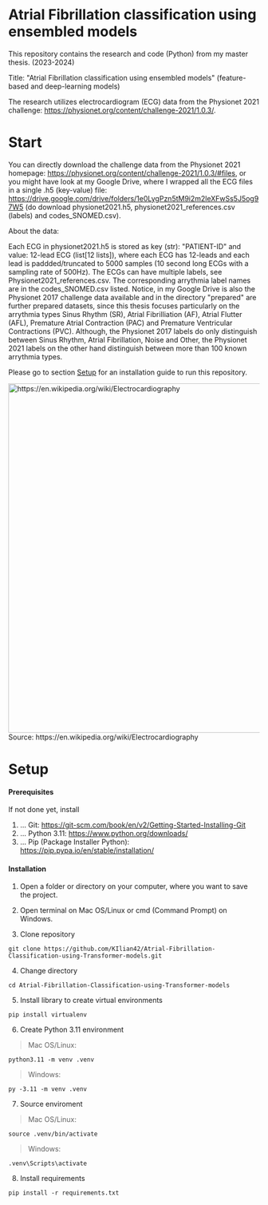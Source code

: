 # Atrial Fibrillation classification using ensembled models

This repository contains the research and code (Python) from my master thesis. (2023-2024)

Title: "Atrial Fibrillation classification using ensembled models" (feature-based and deep-learning models)

The research utilizes electrocardiogram (ECG) data from the Physionet 2021 challenge: https://physionet.org/content/challenge-2021/1.0.3/.

# Start

You can directly download the challenge data from the Physionet 2021 homepage: https://physionet.org/content/challenge-2021/1.0.3/#files,
or you might have look at my Google Drive, where I wrapped all the ECG files in a single .h5 (key-value) file:
https://drive.google.com/drive/folders/1e0LygPzn5tM9i2m2leXFwSs5J5og97W5
(do download physionet2021.h5, physionet2021_references.csv (labels) and codes_SNOMED.csv).

About the data:

Each ECG in physionet2021.h5 is stored as key (str): "PATIENT-ID" and value: 12-lead ECG (list[12 lists]), where each ECG has 12-leads and each lead is paddded/truncated to 5000 samples (10 second long ECGs with a sampling rate of 500Hz). The ECGs can have multiple labels, see Physionet2021_references.csv. The corresponding arrythmia label names are in the codes_SNOMED.csv listed. Notice, in my Google Drive is also the Physionet 2017 challenge data available and in the  directory "prepared" are further prepared datasets, since this thesis focuses particularly on the arrythmia types Sinus Rhythm (SR), Atrial Fibrilliation (AF), Atrial Flutter (AFL), Premature Atrial Contraction (PAC) and Premature Ventricular Contractions (PVC). Although, the Physionet 2017 labels do only distinguish between Sinus Rhythm, Atrial Fibrillation, Noise and Other, the Physionet 2021 labels  on the other hand distinguish between more than 100 known arrythmia types. 

Please go to section [Setup](#Setup) for an installation guide to run this repository.

<img width="700" alt="https://en.wikipedia.org/wiki/Electrocardiography" src="https://github.com/KIlian42/Atrial-Fibrillation-Classification-Using-Ensembled-Models/assets/57774167/1a2b2533-3aae-4876-8f32-2c24ce4cc90e">
<br />Source: https://en.wikipedia.org/wiki/Electrocardiography

# Setup

#### Prerequisites

If not done yet, install

1. ... Git: https://git-scm.com/book/en/v2/Getting-Started-Installing-Git
2. ... Python 3.11: https://www.python.org/downloads/
3. ... Pip (Package Installer Python): https://pip.pypa.io/en/stable/installation/

#### Installation

1. Open a folder or directory on your computer, where you want to save the project.

2. Open terminal on Mac OS/Linux or cmd (Command Prompt) on Windows.

3. Clone repository
```
git clone https://github.com/KIlian42/Atrial-Fibrillation-Classification-using-Transformer-models.git
```
4. Change directory
```
cd Atrial-Fibrillation-Classification-using-Transformer-models
```
5. Install library to create virtual environments
```
pip install virtualenv
```
6. Create Python 3.11 environment
> Mac OS/Linux:
```
python3.11 -m venv .venv
```
> Windows:
```
py -3.11 -m venv .venv
```
7. Source enviroment
> Mac OS/Linux:
```
source .venv/bin/activate
```
> Windows:
```
.venv\Scripts\activate
```
8. Install requirements
```
pip install -r requirements.txt
```
